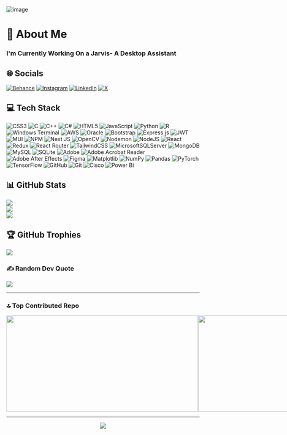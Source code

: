 ![image](https://github.com/user-attachments/assets/46754780-434e-499f-90bc-ce9f9c810efb)

# 💫 About Me
<h3 style="margin-right: 10px;"> I'm Currently Working On a Jarvis- A Desktop Assistant</h3>

## 🌐 Socials    
[![Behance](https://img.shields.io/badge/Behance-1769ff?logo=behance&logoColor=white)](https://behance.net/aadityapandey3)
[![Instagram](https://img.shields.io/badge/Instagram-%23E4405F.svg?logo=Instagram&logoColor=white)](https://www.instagram.com/28_aaditya_12/)
[![LinkedIn](https://img.shields.io/badge/LinkedIn-%230077B5.svg?logo=linkedin&logoColor=white)](https://linkedin.com/in/aaditya-raj-pandey-865288244)
[![X](https://img.shields.io/badge/X-black.svg?logo=X&logoColor=white)](https://x.com/communal_raj)


## 💻 Tech Stack
![CSS3](https://img.shields.io/badge/css3-%231572B6.svg?style=plastic&logo=css3&logoColor=white) ![C](https://img.shields.io/badge/c-%2300599C.svg?style=plastic&logo=c&logoColor=white) ![C++](https://img.shields.io/badge/c++-%2300599C.svg?style=plastic&logo=c%2B%2B&logoColor=white) ![C#](https://img.shields.io/badge/c%23-%23239120.svg?style=plastic&logo=csharp&logoColor=white) ![HTML5](https://img.shields.io/badge/html5-%23E34F26.svg?style=plastic&logo=html5&logoColor=white) ![JavaScript](https://img.shields.io/badge/javascript-%23323330.svg?style=plastic&logo=javascript&logoColor=%23F7DF1E) ![Python](https://img.shields.io/badge/python-3670A0?style=plastic&logo=python&logoColor=ffdd54) ![R](https://img.shields.io/badge/r-%23276DC3.svg?style=plastic&logo=r&logoColor=white) ![Windows Terminal](https://img.shields.io/badge/Windows%20Terminal-%234D4D4D.svg?style=plastic&logo=windows-terminal&logoColor=white) ![AWS](https://img.shields.io/badge/AWS-%23FF9900.svg?style=plastic&logo=amazon-aws&logoColor=white) ![Oracle](https://img.shields.io/badge/Oracle-F80000?style=plastic&logo=oracle&logoColor=white) ![Bootstrap](https://img.shields.io/badge/bootstrap-%238511FA.svg?style=plastic&logo=bootstrap&logoColor=white) ![Express.js](https://img.shields.io/badge/express.js-%23404d59.svg?style=plastic&logo=express&logoColor=%2361DAFB) ![JWT](https://img.shields.io/badge/JWT-black?style=plastic&logo=JSON%20web%20tokens) ![MUI](https://img.shields.io/badge/MUI-%230081CB.svg?style=plastic&logo=mui&logoColor=white) ![NPM](https://img.shields.io/badge/NPM-%23CB3837.svg?style=plastic&logo=npm&logoColor=white) ![Next JS](https://img.shields.io/badge/Next-black?style=plastic&logo=next.js&logoColor=white) ![OpenCV](https://img.shields.io/badge/opencv-%23white.svg?style=plastic&logo=opencv&logoColor=white) ![Nodemon](https://img.shields.io/badge/NODEMON-%23323330.svg?style=plastic&logo=nodemon&logoColor=%BBDEAD) ![NodeJS](https://img.shields.io/badge/node.js-6DA55F?style=plastic&logo=node.js&logoColor=white) ![React](https://img.shields.io/badge/react-%2320232a.svg?style=plastic&logo=react&logoColor=%2361DAFB) ![Redux](https://img.shields.io/badge/redux-%23593d88.svg?style=plastic&logo=redux&logoColor=white) ![React Router](https://img.shields.io/badge/React_Router-CA4245?style=plastic&logo=react-router&logoColor=white) ![TailwindCSS](https://img.shields.io/badge/tailwindcss-%2338B2AC.svg?style=plastic&logo=tailwind-css&logoColor=white) ![MicrosoftSQLServer](https://img.shields.io/badge/Microsoft%20SQL%20Server-CC2927?style=plastic&logo=microsoft%20sql%20server&logoColor=white) ![MongoDB](https://img.shields.io/badge/MongoDB-%234ea94b.svg?style=plastic&logo=mongodb&logoColor=white) ![MySQL](https://img.shields.io/badge/mysql-4479A1.svg?style=plastic&logo=mysql&logoColor=white) ![SQLite](https://img.shields.io/badge/sqlite-%2307405e.svg?style=plastic&logo=sqlite&logoColor=white) ![Adobe](https://img.shields.io/badge/adobe-%23FF0000.svg?style=plastic&logo=adobe&logoColor=white) ![Adobe Acrobat Reader](https://img.shields.io/badge/Adobe%20Acrobat%20Reader-EC1C24.svg?style=plastic&logo=Adobe%20Acrobat%20Reader&logoColor=white) ![Adobe After Effects](https://img.shields.io/badge/Adobe%20After%20Effects-9999FF.svg?style=plastic&logo=Adobe%20After%20Effects&logoColor=white) ![Figma](https://img.shields.io/badge/figma-%23F24E1E.svg?style=plastic&logo=figma&logoColor=white) ![Matplotlib](https://img.shields.io/badge/Matplotlib-%23ffffff.svg?style=plastic&logo=Matplotlib&logoColor=black) ![NumPy](https://img.shields.io/badge/numpy-%23013243.svg?style=plastic&logo=numpy&logoColor=white) ![Pandas](https://img.shields.io/badge/pandas-%23150458.svg?style=plastic&logo=pandas&logoColor=white) ![PyTorch](https://img.shields.io/badge/PyTorch-%23EE4C2C.svg?style=plastic&logo=PyTorch&logoColor=white) ![TensorFlow](https://img.shields.io/badge/TensorFlow-%23FF6F00.svg?style=plastic&logo=TensorFlow&logoColor=white) ![GitHub](https://img.shields.io/badge/github-%23121011.svg?style=plastic&logo=github&logoColor=white) ![Git](https://img.shields.io/badge/git-%23F05033.svg?style=plastic&logo=git&logoColor=white) ![Cisco](https://img.shields.io/badge/cisco-%23049fd9.svg?style=plastic&logo=cisco&logoColor=black) ![Power Bi](https://img.shields.io/badge/power_bi-F2C811?style=plastic&logo=powerbi&logoColor=black)

## 📊 GitHub Stats
![](https://github-readme-stats.vercel.app/api?username=aaditya620321&theme=neon&hide_border=false&include_all_commits=true&count_private=true)<br/>
![](https://github-readme-streak-stats.herokuapp.com/?user=aaditya620321&theme=neon&hide_border=false)<br/>
![](https://github-readme-stats.vercel.app/api/top-langs/?username=aaditya620321&theme=neon&hide_border=false&include_all_commits=true&count_private=true&layout=compact)

## 🏆 GitHub Trophies
![](https://github-profile-trophy.vercel.app/?username=aaditya620321&theme=gruvbox&no-frame=false&no-bg=false&margin-w=4)

### ✍️ Random Dev Quote
![](https://quotes-github-readme.vercel.app/api?type=horizontal&theme=gruvbox)

---

### 🔝 Top Contributed Repo
<div style="display: flex; align-items: center;">
    <img src="https://github-contributor-stats.vercel.app/api?username=aaditya620321&limit=5&theme=dark&combine_all_yearly_contributions=true" width="500" height="250" style="flex: 1;"/>
    <img src="https://i.giphy.com/media/v1.Y2lkPTc5MGI3NjExNjdmMTd4eHh1NncxaXQ1NDBpZGFyaWo3dzIzaTkyb2s1YnBjeHRtbSZlcD12MV9pbnRlcm5hbF9naWZfYnlfaWQmY3Q9Zw/QHE5gWI0QjqF2/giphy.gif" width="320" height="250" style="flex: 1;"/>
</div>

---

<div align="center">
  <a href="https://visitcount.itsvg.in">
    <img src="https://visitcount.itsvg.in/api?id=aaditya620321&icon=7&color=7" />
  </a>


</div>



